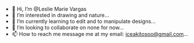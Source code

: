 - 👋 Hi, I’m @Leslie Marie Vargas
- 👀 I’m interested in drawing and nature...
- 🌱 I’m currently learning to edit and to manipulate designs...
- 💞️ I’m looking to collaborate on none for now...
- 📫 How to reach me message me at my email: iceakitosoo@gmail.com...

<!---
1215akito/1215akito is a ✨ special ✨ repository because its `README.md` (this file) appears on your GitHub profile.
You can click the Preview link to take a look at your changes.
--->

